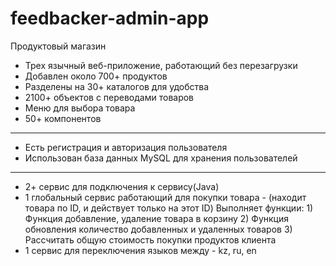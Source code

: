 # feedbacker-admin-app
Продуктовый магазин 
- Трех язычный веб-приложение, работающий без перезагрузки
- Добавлен около 700+ продуктов
- Разделены на 30+ каталогов для удобства
- 2100+ объектов с переводами товаров
- Меню для выбора товара
- 50+ компонентов
-------------------------------
- Есть регистрация и авторизация пользователя
- Использован база данных MySQL для хранения пользователей
-------------------------------
- 2+ сервис для подключения к сервису(Java)
- 1 глобальный сервис работающий для покупки товара - (находит товара по ID, и действует только на этот ID)
  Выполняет функции: 1) Функция добавление, удаление товара в корзину 
                     2) Функция обновления количество добавленных и удаленных товаров
                     3) Рассчитать общую стоимость покупки продуктов клиента
- 1 сервис для переключения языков между - kz, ru, en

  
